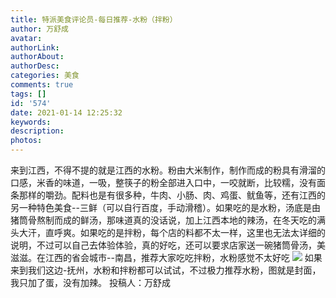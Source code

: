 ```yaml
---
title: 特派美食评论员-每日推荐-水粉（拌粉）
author: 万舒成
avatar: 
authorLink: 
authorAbout: 
authorDesc: 
categories: 美食
comments: true
tags: []
id: '574'
date: 2021-01-14 12:25:32
keywords:
description:
photos:
---
```


来到江西，不得不提的就是江西的水粉。粉由大米制作，制作而成的粉具有滑溜的口感，米香的味道，一吸，整筷子的粉全部进入口中，一咬就断，比较糯，没有面条那样的嚼劲。配料也是有很多种，牛肉、小肠、肉、鸡蛋、鱿鱼等，还有江西的另一种特色美食--三鲜（可以自行百度，手动滑稽）。如果吃的是水粉，汤底是由猪筒骨熬制而成的鲜汤，那味道真的没话说，加上江西本地的辣汤，在冬天吃的满头大汗，直呼爽。如果吃的是拌粉，每个店的料都不太一样，这里也无法太详细的说明，不过可以自己去体验体验，真的好吃，还可以要求店家送一碗猪筒骨汤，美滋滋。在江西的省会城市--南昌，推荐大家吃吃拌粉，水粉感觉不太好吃 ![](http://www.aiupc.xyz/wp-content/uploads/2021/01/QQ图片20210114121357.jpg) 如果来到我们这边-抚州，水粉和拌粉都可以试试，不过极力推荐水粉，图就是封面，我只加了蛋，没有加辣。 投稿人：万舒成